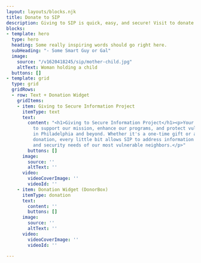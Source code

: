 ```yaml
---
layout: layouts/blocks.njk
title: Donate to SIP
description: Giving to SIP is quick, easy, and secure! Visit to donate online today.
blocks:
- template: hero
  type: hero
  heading: Some really inspiring words should go right here.
  subHeading: "- Some Smart Guy or Gal"
  image:
    source: "/v1620418245/sip/mother-child.jpg"
    altText: Woman holding a child
  buttons: []
- template: grid
  type: grid
  gridRows:
  - row: Text + Donation Widget
    gridItems:
    - item: Giving to Secure Information Project
      itemType: text
      text:
        content: "<h1>Giving to Secure Information Project</h1><p>Your donation helps
          to support our mission, enhance our programs, and protect vulnerable communities
          in Philadelphia and beyond. Whether it's a one-time gift or a recurring
          donation, every little bit allows SIP to address information protection
          and security needs of our most vulnerable neighbors.</p>"
        buttons: []
      image:
        source: ''
        altText: ''
      video:
        videoCoverImage: ''
        videoId: ''
    - item: Donation Widget (DonorBox)
      itemType: donation
      text:
        content: ''
        buttons: []
      image:
        source: ''
        altText: ''
      video:
        videoCoverImage: ''
        videoId: ''

---
```

